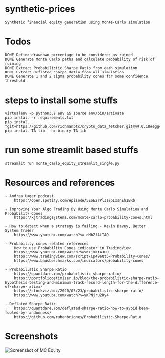 # synthetic-prices

    Synthetic financial equity generation using Monte-Carlo simulation
    



# Todos

    DONE Define drawdown percentage to be considered as ruined
    DONE Generate Monte Carlo paths and calculate probability of risk of ruining
    DONE Extract Probabilistic Sharpe Ratio from each simulation
    DONE Extract Deflated Sharpe Ratio from all simulation
    DONE Generate 1 and 2 sigma probability cones for some confidence threshold




# steps to install some stuffs

    virtualenv -p python3.9 env && source env/bin/activate
    pip install -r requirements.txt
    pip install "git+https://github.com/richmanbtc/crypto_data_fetcher.git@v0.0.18#egg=crypto_data_fetcher"
    pip install TA-lib --no-binary TA-lib


# run some streamlit based stuffs

    streamlit run monte_carlo_equity_streamlit_single.py



# Resources and references

    - Andrea Unger podcast
        https://open.spotify.com/episode/5EoE2rPlJs8pIxsnEh1BRb

    - Improving Your Algo Trading By Using Monte Carlo Simulation and Probability Cones
        https://kjtradingsystems.com/monte-carlo-probability-cones.html 

    - How to detect when a strategy is failing - Kevin Davey, Better System Trader
        https://www.youtube.com/watch?v=_dMbZfALIAQ

    - Probability cones related references
        How to use Probability Cones indicator in TradingView
        https://www.youtube.com/watch?v=sKTjxkYA3UU
        https://www.tradingview.com/script/Cp49eQt5-Probability-Cones/
        https://www.bausbenchmarks.com/indicators/probability-cones

    - Probabilistic Sharpe Ratio
        https://quantdare.com/probabilistic-sharpe-ratio/
        https://portfoliooptimizer.io/blog/the-probabilistic-sharpe-ratio-hypothesis-testing-and-minimum-track-record-length-for-the-difference-of-sharpe-ratios/
        https://stockviz.biz/2020/05/23/probabilistic-sharpe-ratio/
        https://www.youtube.com/watch?v=yKPNjru2Ry4

    - Deflated Sharpe Ratio
        https://quantdare.com/deflated-sharpe-ratio-how-to-avoid-been-fooled-by-randomness/
        https://github.com/rubenbriones/Probabilistic-Sharpe-Ratio



# Screenshots

![Screenshot of MC Equity](https://raw.githubusercontent.com/sharavsambuu/synthetic-prices/main/pictures/mc_equity_03.png)
